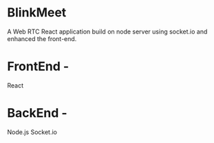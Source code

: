 # BlinkMeet
A Web RTC React application build on node server using socket.io and enhanced the front-end.

# FrontEnd -
React

# BackEnd -
Node.js
Socket.io
